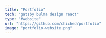 ```yaml
---
title: "Portfolio"
tech: "gatsby bulma design react"
type: "#website"
url: "https://github.com/chiched/portfolio"
image: "portfolio-website.png"
---
```

